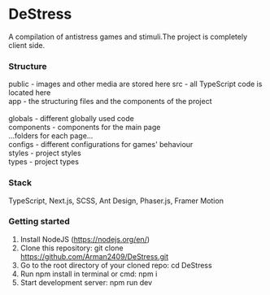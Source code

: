 # DeStress

A compilation of antistress games and stimuli.The project is completely client side.

### Structure
public - images and other media are stored here
src -  all TypeScript code is located here <br>
  app - the structuring files and the components of the project <br>  
    globals - different globally used code <br>
    components - components for the main page <br>
    ...folders for each page... <br>
  configs - different configurations for games' behaviour  <br>
  styles - project styles  <br>
  types - project types  <br>


### Stack
TypeScript, Next.js, SCSS, Ant Design, Phaser.js, Framer Motion

### Getting started
1) Install NodeJS (https://nodejs.org/en/)
2) Clone this repository: git clone https://github.com/Arman2409/DeStress.git
3) Go to the root directory of your cloned repo: cd DeStress
4) Run npm install in terminal or cmd: npm i
5) Start development server: npm run dev